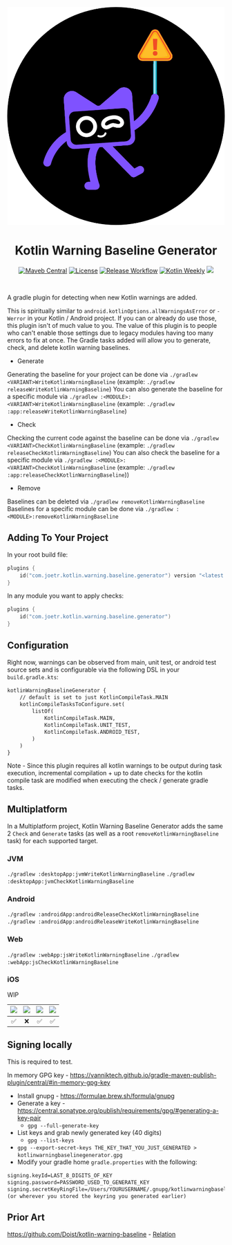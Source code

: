 <div align="center">
  <img src="assets/kwbg_logo.png" width="512">
  <h1>Kotlin Warning Baseline Generator</h1>
</div>

<p align="center">
  <a href="https://central.sonatype.com/namespace/com.joetr.kotlin.warning.baseline.generator"><img alt="Maveb Central" src="https://img.shields.io/maven-central/v/com.joetr.kotlin.warning.baseline.generator/com.joetr.kotlin.warning.baseline.generator.gradle.plugin"/></a>
  <a href="https://opensource.org/license/mit/"><img alt="License" src="https://img.shields.io/badge/License-MIT-blue.svg"/></a>
  <a href="https://github.com/j-roskopf/KotlinWarningBaselineGenerator/actions/workflows/release.yml"><img alt="Release Workflow" src="https://github.com/j-roskopf/KotlinWarningBaselineGenerator/actions/workflows/release.yml/badge.svg"/></a>
  <a href="https://mailchi.mp/kotlinweekly/kotlin-weekly-423"><img alt="Kotlin Weekly" src="https://img.shields.io/badge/News-Kotlin_Weekly_%23423-palevioletred?logo=kotlin"/></a>
  <a href="https://hitsofcode.com/github/j-roskopf/KotlinWarningBaselineGenerator/view?branch=main"><img src="https://hitsofcode.com/github/j-roskopf/KotlinWarningBaselineGenerator?branch=main"/></a>
</p><br>

A gradle plugin for detecting when new Kotlin warnings are added.

This is spiritually similar to `android.kotlinOptions.allWarningsAsError` or `-Werror` in your Kotlin / Android project.
If you can or already do use those, this plugin isn't of much value to you.
The value of this plugin is to people who can't enable those settings due to legacy modules having too many errors to fix at once.
The Gradle tasks added will allow you to generate, check, and delete kotlin warning baselines. 

* Generate

Generating the baseline for your project can be done via `./gradlew <VARIANT>WriteKotlinWarningBaseline` (example: `./gradlew releaseWriteKotlinWarningBaseline`)
You can also generate the baseline for a specific module via `./gradlew :<MODULE>:<VARIANT>WriteKotlinWarningBaseline` (example: `./gradlew :app:releaseWriteKotlinWarningBaseline`)

* Check

Checking the current code against the baseline can be done via `./gradlew <VARIANT>CheckKotlinWarningBaseline` (example: `./gradlew releaseCheckKotlinWarningBaseline`)
You can also check the baseline for a specific module via `./gradlew :<MODULE>:<VARIANT>CheckKotlinWarningBaseline` (example: `./gradlew :app:releaseCheckKotlinWarningBaseline`))


* Remove

Baselines can be deleted via `./gradlew removeKotlinWarningBaseline`
Baselines for a specific module can be done via `./gradlew :<MODULE>:removeKotlinWarningBaseline`

## Adding To Your Project

In your root build file:

```kotlin
plugins {
    id("com.joetr.kotlin.warning.baseline.generator") version "<latest version>" apply false
}
```

In any module you want to apply checks:

```kotlin
plugins {
    id("com.joetr.kotlin.warning.baseline.generator")
}
```

## Configuration

Right now, warnings can be observed from main, unit test, or android test source sets and is configurable via the following DSL in your `build.gradle.kts`:

```
kotlinWarningBaselineGenerator {
    // default is set to just KotlinCompileTask.MAIN
    kotlinCompileTasksToConfigure.set(
        listOf(
            KotlinCompileTask.MAIN,
            KotlinCompileTask.UNIT_TEST,
            KotlinCompileTask.ANDROID_TEST,
        )
    )
}
```

Note - Since this plugin requires all kotlin warnings to be output during task execution, incremental compilation + up to date checks for the kotlin compile task are modified when executing the check / generate gradle tasks.

## Multiplatform

In a Multiplatform project, Kotlin Warning Baseline Generator adds the same 2 `Check` and `Generate` tasks (as well as a root `removeKotlinWarningBaseline` task) for each supported target.

### JVM

`./gradlew :desktopApp:jvmWriteKotlinWarningBaseline`
`./gradlew :desktopApp:jvmCheckKotlinWarningBaseline`

### Android

`./gradlew :androidApp:androidReleaseCheckKotlinWarningBaseline`
`./gradlew :androidApp:androidReleaseWriteKotlinWarningBaseline`

### Web

`./gradlew :webApp:jsWriteKotlinWarningBaseline`
`./gradlew :webApp:jsCheckKotlinWarningBaseline`

### iOS

WIP

![](https://img.shields.io/badge/Android-black.svg?style=for-the-badge&logo=android) | ![](https://img.shields.io/badge/iOS-black.svg?style=for-the-badge&logo=apple) | ![](https://img.shields.io/badge/Desktop-black.svg?style=for-the-badge&logo=apple) | ![](https://img.shields.io/badge/Web-black.svg?style=for-the-badge&logo=google-chrome)
:----: | :----: |:----------------------------------------------------------------------------------:| :----:
✅ | ❌ |                                         ✅                                          | ✅

## Signing locally

This is required to test.

In memory GPG key - https://vanniktech.github.io/gradle-maven-publish-plugin/central/#in-memory-gpg-key

* Install gnupg - https://formulae.brew.sh/formula/gnupg
* Generate a key - https://central.sonatype.org/publish/requirements/gpg/#generating-a-key-pair
  * `gpg --full-generate-key` 
* List keys and grab newly generated key (40 digits)
  * `gpg --list-keys`
* `gpg --export-secret-keys THE_KEY_THAT_YOU_JUST_GENERATED > kotlinwarningbaselinegenerator.gpg`
* Modify your gradle home `gradle.properties` with the following:
```
signing.keyId=LAST_8_DIGITS_OF_KEY
signing.password=PASSWORD_USED_TO_GENERATE_KEY
signing.secretKeyRingFile=/Users/YOURUSERNAME/.gnupg/kotlinwarningbaselinegenerator.gpg (or wherever you stored the keyring you generated earlier)
```

## Prior Art

https://github.com/Doist/kotlin-warning-baseline - [Relation](https://github.com/j-roskopf/KotlinWarningBaselineGenerator/issues/3)
